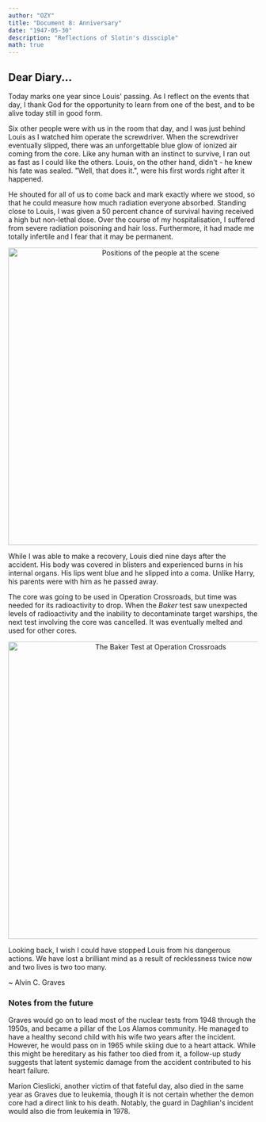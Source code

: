 ```yaml
---
author: "OZY"
title: "Document 8: Anniversary"
date: "1947-05-30"
description: "Reflections of Slotin's dissciple"
math: true
---
```


## Dear Diary...

Today marks one year since Louis' passing. As I reflect on the events that day, I thank God for the opportunity to learn from one of the best, and to be alive today still in good form.

Six other people were with us in the room that day, and I was just behind Louis as I watched him operate the screwdriver. When the screwdriver eventually slipped, there was an unforgettable blue glow of ionized air coming from the core. Like any human with an instinct to survive, I ran out as fast as I could like the others. Louis, on the other hand, didn't - he knew his fate was sealed. "Well, that does it.", were his first words right after it happened.

He shouted for all of us to come back and mark exactly where we stood, so that he could measure how much radiation everyone absorbed. Standing close to Louis, I was given a 50 percent chance of survival having received a high but non-lethal dose. Over the course of my hospitalisation, I suffered from severe radiation poisoning and hair loss. Furthermore, it had made me totally infertile and I fear that it may be permanent.

<div align="center">
    <img src="../images/exp2positions.png" alt="Positions of the people at the scene" width="600"/>
</div>

While I was able to make a recovery, Louis died nine days after the accident. His body was covered in blisters and experienced burns in his internal organs. His lips went blue and he slipped into a coma. Unlike Harry, his parents were with him as he passed away.

The core was going to be used in Operation Crossroads, but time was needed for its radioactivity to drop. When the *Baker* test saw unexpected levels of radioactivity and the inability to decontaminate target warships, the next test involving the core was cancelled. It was eventually melted and used for other cores.

<div align="center">
    <img src="../images/opcrossroads.png" alt="The Baker Test at Operation Crossroads" width="600"/>
</div>

Looking back, I wish I could have stopped Louis from his dangerous actions. We have lost a brilliant mind as a result of recklessness twice now and two lives is two too many.

~ Alvin C. Graves

### Notes from the future

Graves would go on to lead most of the nuclear tests from 1948 through the 1950s, and became a pillar of the Los Alamos community. He managed to have a healthy second child with his wife two years after the incident. However, he would pass on in 1965 while skiing due to a heart attack. While this might be hereditary as his father too died from it, a follow-up study suggests that latent systemic damage from the accident contributed to his heart failure.

Marion Cieslicki, another victim of that fateful day, also died in the same year as Graves due to leukemia, though it is not certain whether the demon core had a direct link to his death. Notably, the guard in Daghlian's incident would also die from leukemia in 1978.